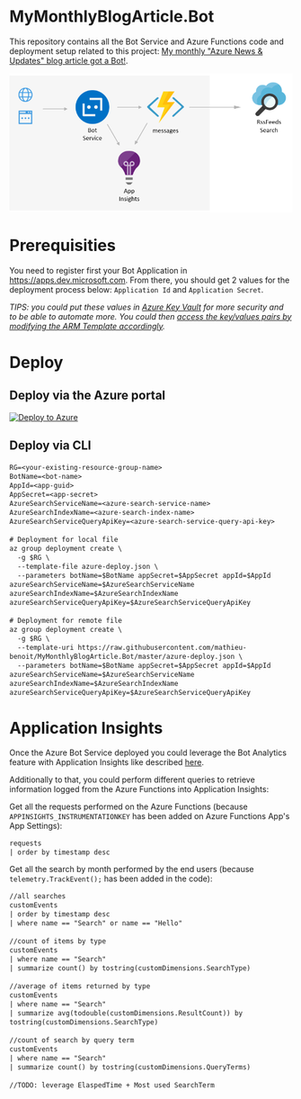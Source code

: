# MyMonthlyBlogArticle.Bot

This repository contains all the Bot Service and Azure Functions code and deployment setup related to this project: [My monthly "Azure News & Updates" blog article got a Bot!](https://alwaysupalwayson.blogspot.com/2018/04/my-monthly-azure-news-updates-blog.html).

![Flow & Architecture diagram](./FlowAndArchitecture.PNG "Flow & Architecture diagram")

# Prerequisities

You need to register first your Bot Application in https://apps.dev.microsoft.com. From there, you should get 2 values for the deployment process below: `Application Id` and `Application Secret`.

_TIPS: you could put these values in [Azure Key Vault](https://docs.microsoft.com/en-us/azure/key-vault/key-vault-whatis) for more security and to be able to automate more. You could then [access the key/values pairs by modifying the ARM Template accordingly](https://docs.microsoft.com/en-us/azure/azure-resource-manager/resource-manager-keyvault-parameter)._

# Deploy

## Deploy via the Azure portal

[![Deploy to Azure](http://azuredeploy.net/deploybutton.svg)](https://portal.azure.com/#create/Microsoft.Template/uri/https%3A%2F%2Fraw.githubusercontent.com%2Fmathieu-benoit%2FMyMonthlyBlogArticle.Bot%2Fmaster%2Fazure-deploy.json)

## Deploy via CLI

```
RG=<your-existing-resource-group-name>
BotName=<bot-name>
AppId=<app-guid>
AppSecret=<app-secret>
AzureSearchServiceName=<azure-search-service-name>
AzureSearchIndexName=<azure-search-index-name>
AzureSearchServiceQueryApiKey=<azure-search-service-query-api-key>

# Deployment for local file
az group deployment create \
  -g $RG \
  --template-file azure-deploy.json \
  --parameters botName=$BotName appSecret=$AppSecret appId=$AppId azureSearchServiceName=$AzureSearchServiceName azureSearchIndexName=$AzureSearchIndexName azureSearchServiceQueryApiKey=$AzureSearchServiceQueryApiKey
  
# Deployment for remote file
az group deployment create \
  -g $RG \
  --template-uri https://raw.githubusercontent.com/mathieu-benoit/MyMonthlyBlogArticle.Bot/master/azure-deploy.json \
  --parameters botName=$BotName appSecret=$AppSecret appId=$AppId azureSearchServiceName=$AzureSearchServiceName azureSearchIndexName=$AzureSearchIndexName azureSearchServiceQueryApiKey=$AzureSearchServiceQueryApiKey
```

# Application Insights

Once the Azure Bot Service deployed you could leverage the Bot Analytics feature with Application Insights like described [here](https://docs.microsoft.com/en-us/azure/bot-service/bot-service-manage-analytics).

Additionally to that, you could perform different queries to retrieve information logged from the Azure Functions into Application Insights:

Get all the requests performed on the Azure Functions (because `APPINSIGHTS_INSTRUMENTATIONKEY` has been added on Azure Functions App's App Settings):
```
requests
| order by timestamp desc
```

Get all the search by month performed by the end users (because `telemetry.TrackEvent();` has been added in the code):
```
//all searches
customEvents
| order by timestamp desc 
| where name == "Search" or name == "Hello"

//count of items by type
customEvents
| where name == "Search" 
| summarize count() by tostring(customDimensions.SearchType)

//average of items returned by type
customEvents
| where name == "Search" 
| summarize avg(todouble(customDimensions.ResultCount)) by tostring(customDimensions.SearchType)

//count of search by query term
customEvents
| where name == "Search" 
| summarize count() by tostring(customDimensions.QueryTerms)

//TODO: leverage ElaspedTime + Most used SearchTerm
```
